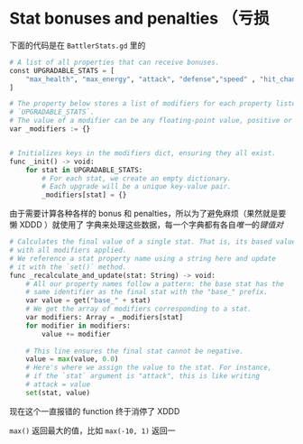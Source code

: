 # Stat bonuses and penalties （亏损

下面的代码是在 `BattlerStats.gd` 里的

```python
# A list of all properties that can receive bonuses.
const UPGRADABLE_STATS = [
	"max_health", "max_energy", "attack", "defense","speed" , "hit_chance", "evasion"
]

# The property below stores a list of modifiers for each property listed in
# `UPGRADABLE_STATS`.
# The value of a modifier can be any floating-point value, positive or negative.
var _modifiers := {}


# Initializes keys in the modifiers dict, ensuring they all exist.
func _init() -> void:
	for stat in UPGRADABLE_STATS:
		# For each stat, we create an empty dictionary.
		# Each upgrade will be a unique key-value pair.
		_modifiers[stat] = {}
```

由于需要计算各种各样的 bonus 和 penalties，所以为了避免麻烦（果然就是要懒 XDDD ）就使用了 字典来处理这些数据，每一个字典都有各自*唯一*的*键值对*

```python
# Calculates the final value of a single stat. That is, its based value
# with all modifiers applied.
# We reference a stat property name using a string here and update
# it with the `set()` method.
func _recalculate_and_update(stat: String) -> void:
	# All our property names follow a pattern: the base stat has the
	# same identifier as the final stat with the "base_" prefix.
	var value = get("base_" + stat)
	# We get the array of modifiers corresponding to a stat.
	var modifiers: Array = _modifiers[stat]
	for modifier in modifiers:
		value += modifier
	
	# This line ensures the final stat cannot be negative.
	value = max(value, 0.0)
	# Here's where we assign the value to the stat. For instance,
	# if the `stat` argument is "attack", this is like writing
	# attack = value
	set(stat, value)
```

现在这个一直报错的 function 终于消停了 XDDD

`max()` 返回最大的值，比如 `max(-10, 1)` 返回一

